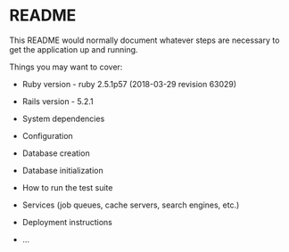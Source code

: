 # README

This README would normally document whatever steps are necessary to get the
application up and running.

Things you may want to cover:

* Ruby version - ruby 2.5.1p57 (2018-03-29 revision 63029)
* Rails version - 5.2.1

* System dependencies

* Configuration

* Database creation

* Database initialization

* How to run the test suite

* Services (job queues, cache servers, search engines, etc.)

* Deployment instructions

* ...
